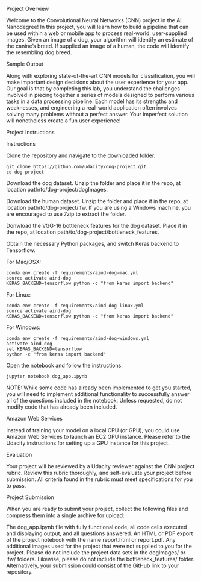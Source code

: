 Project Overview

Welcome to the Convolutional Neural Networks (CNN) project in the AI Nanodegree! In this project, you will learn how to build a pipeline that can be used within a web or mobile app to process real-world, user-supplied images. Given an image of a dog, your algorithm will identify an estimate of the canine’s breed. If supplied an image of a human, the code will identify the resembling dog breed.

Sample Output

Along with exploring state-of-the-art CNN models for classification, you will make important design decisions about the user experience for your app. Our goal is that by completing this lab, you understand the challenges involved in piecing together a series of models designed to perform various tasks in a data processing pipeline. Each model has its strengths and weaknesses, and engineering a real-world application often involves solving many problems without a perfect answer. Your imperfect solution will nonetheless create a fun user experience!

Project Instructions

Instructions

Clone the repository and navigate to the downloaded folder.

	git clone https://github.com/udacity/dog-project.git
	cd dog-project
Download the dog dataset. Unzip the folder and place it in the repo, at location path/to/dog-project/dogImages.

Download the human dataset. Unzip the folder and place it in the repo, at location path/to/dog-project/lfw. If you are using a Windows machine, you are encouraged to use 7zip to extract the folder.

Donwload the VGG-16 bottleneck features for the dog dataset. Place it in the repo, at location path/to/dog-project/bottleneck_features.

Obtain the necessary Python packages, and switch Keras backend to Tensorflow.

For Mac/OSX:

	conda env create -f requirements/aind-dog-mac.yml
	source activate aind-dog
	KERAS_BACKEND=tensorflow python -c "from keras import backend"
For Linux:

	conda env create -f requirements/aind-dog-linux.yml
	source activate aind-dog
	KERAS_BACKEND=tensorflow python -c "from keras import backend"
For Windows:

	conda env create -f requirements/aind-dog-windows.yml
	activate aind-dog
	set KERAS_BACKEND=tensorflow
	python -c "from keras import backend"
Open the notebook and follow the instructions.

	jupyter notebook dog_app.ipynb
NOTE: While some code has already been implemented to get you started, you will need to implement additional functionality to successfully answer all of the questions included in the notebook. Unless requested, do not modify code that has already been included.

Amazon Web Services

Instead of training your model on a local CPU (or GPU), you could use Amazon Web Services to launch an EC2 GPU instance. Please refer to the Udacity instructions for setting up a GPU instance for this project.

Evaluation

Your project will be reviewed by a Udacity reviewer against the CNN project rubric. Review this rubric thoroughly, and self-evaluate your project before submission. All criteria found in the rubric must meet specifications for you to pass.

Project Submission

When you are ready to submit your project, collect the following files and compress them into a single archive for upload:

The dog_app.ipynb file with fully functional code, all code cells executed and displaying output, and all questions answered.
An HTML or PDF export of the project notebook with the name report.html or report.pdf.
Any additional images used for the project that were not supplied to you for the project. Please do not include the project data sets in the dogImages/ or lfw/ folders. Likewise, please do not include the bottleneck_features/ folder.
Alternatively, your submission could consist of the GitHub link to your repository.

